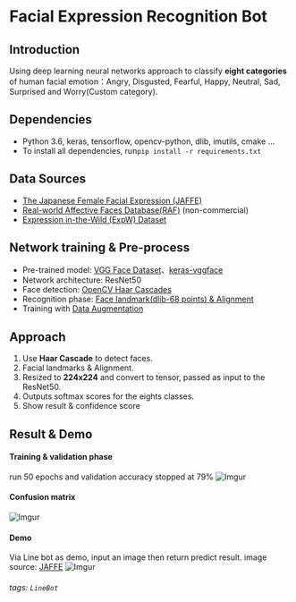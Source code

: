 # Facial Expression Recognition Bot

## Introduction
Using deep learning neural networks approach to classify **eight categories** of human facial emotion：Angry, Disgusted, Fearful, Happy, Neutral, Sad, Surprised and Worry(Custom category).


## Dependencies
- Python 3.6, keras, tensorflow, opencv-python, dlib, imutils, cmake ...
- To install all dependencies, run```pip install -r requirements.txt ```

## Data Sources
- [The Japanese Female Facial Expression (JAFFE)](http://www.kasrl.org/jaffe.html)
- [Real-world Affective Faces Database(RAF)](http://www.whdeng.cn/RAF/model1.html) (non-commercial)
- [Expression in-the-Wild (ExpW) Dataset](http://mmlab.ie.cuhk.edu.hk/projects/socialrelation/index.html)

## Network training & Pre-process
- Pre-trained model: [VGG Face Dataset](http://www.robots.ox.ac.uk/~vgg/data/vgg_face/)、[keras-vggface](https://github.com/rcmalli/keras-vggface)
- Network architecture: ResNet50
- Face detection: [OpenCV Haar Cascades](https://opencv-python-tutroals.readthedocs.io/en/latest/py_tutorials/py_objdetect/py_face_detection/py_face_detection.html)
- Recognition phase: [Face landmark(dlib-68 points) & Alignment](https://www.pyimagesearch.com/2017/05/22/face-alignment-with-opencv-and-python/)
- Training with [Data Augmentation](https://keras.io/preprocessing/image/)

## Approach
1. Use **Haar Cascade** to detect faces.
2. Facial landmarks & Alignment.
3. Resized to **224x224** and convert to tensor, passed as input to the ResNet50.
4. Outputs softmax scores for the eights classes.
5. Show result & confidence score


## Result & Demo
#### Training & validation phase 
run 50 epochs and validation accuracy stopped at 79%
![Imgur](https://i.imgur.com/cVYjZ5e.png)

#### Confusion matrix
![Imgur](https://i.imgur.com/InRUHCF.png)


#### Demo
Via Line bot as demo, input an image then return predict result.
image source: [JAFFE](http://www.kasrl.org/jaffe.html) 
![Imgur](https://i.imgur.com/MLCBTAB.jpg?2)

###### tags: `LineBot`